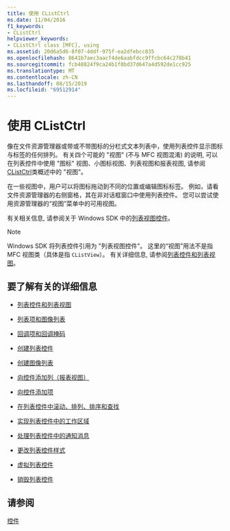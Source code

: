 ```yaml
---
title: 使用 CListCtrl
ms.date: 11/04/2016
f1_keywords:
- CListCtrl
helpviewer_keywords:
- CListCtrl class [MFC], using
ms.assetid: 20d6a5d6-8f07-4ddf-975f-ea2dfebcc835
ms.openlocfilehash: 8641b7aec3aacf4de6aabfdcc9ffcbc64c278b41
ms.sourcegitcommit: fcb48824f9ca24b1f8bd37d647a4d592de1cc925
ms.translationtype: MT
ms.contentlocale: zh-CN
ms.lasthandoff: 08/15/2019
ms.locfileid: "69512914"
---
```

# <a name="using-clistctrl"></a>使用 CListCtrl

像在文件资源管理器或带或不带图标的分栏式文本列表中，使用列表控件显示图标与标签的任何排列。 有关四个可能的 "视图" (不与 MFC 视图混淆) 的说明, 可以在列表控件中使用 "图标" 视图、小图标视图、列表视图和报表视图, 请参阅[CListCtrl](../mfc/reference/clistctrl-class.md)类概述中的 "视图"。

在一些视图中，用户可以将图标拖动到不同的位置或编辑图标标签。 例如，请看文件资源管理器的右侧窗格，其在非对话框窗口中使用列表控件。 您可以尝试使用资源管理器的“视图”菜单中的可用视图。

有关相关信息, 请参阅关于 Windows SDK 中的[列表视图控件](/windows/win32/Controls/list-view-controls-overview)。

> [!NOTE]
>  Windows SDK 将列表控件引用为 "列表视图控件"。 这里的“视图”用法不是指 MFC 视图类（具体是指 `CListView`）。 有关详细信息, 请参阅[列表控件和列表视图](../mfc/list-control-and-list-view.md)。

## <a name="what-do-you-want-to-know-more-about"></a>要了解有关的详细信息

- [列表控件和列表视图](../mfc/list-control-and-list-view.md)

- [列表项和图像列表](../mfc/list-items-and-image-lists.md)

- [回调项和回调掩码](../mfc/callback-items-and-the-callback-mask.md)

- [创建列表控件](../mfc/creating-the-list-control.md)

- [创建图像列表](../mfc/creating-the-image-lists.md)

- [向控件添加列（报表视图）](../mfc/adding-columns-to-the-control-report-view.md)

- [向控件添加项](../mfc/adding-items-to-the-control.md)

- [在列表控件中滚动、排列、排序和查找](../mfc/scrolling-arranging-sorting-and-finding-in-list-controls.md)

- [实现列表控件中的工作区域](../mfc/implementing-working-areas-in-list-controls.md)

- [处理列表控件中的通知消息](../mfc/processing-notification-messages-in-list-controls.md)

- [更改列表控件样式](../mfc/changing-list-control-styles.md)

- [虚拟列表控件](../mfc/virtual-list-controls.md)

- [销毁列表控件](../mfc/destroying-the-list-control.md)

## <a name="see-also"></a>请参阅

[控件](../mfc/controls-mfc.md)
